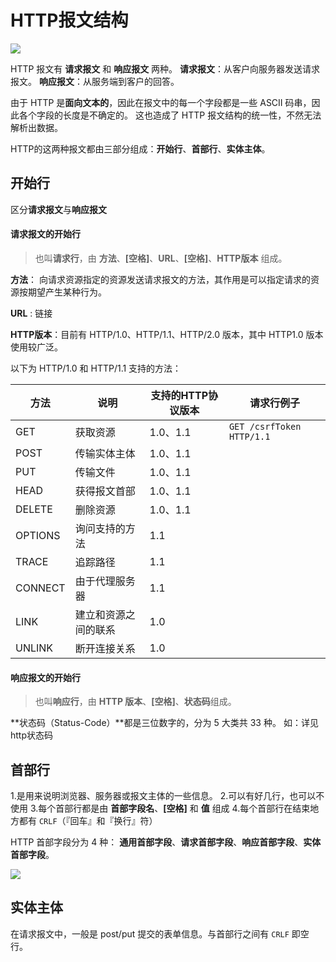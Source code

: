# HTTP报文结构

![](/home/xsh/桌面/markdown/imgs/2012072810301161.png)



HTTP 报文有 **请求报文** 和 **响应报文** 两种。
 **请求报文**：从客户向服务器发送请求报文。
 **响应报文**：从服务端到客户的回答。

由于 HTTP 是**面向文本的**，因此在报文中的每一个字段都是一些 ASCII 码串，因此各个字段的长度是不确定的。
 这也造成了 HTTP 报文结构的统一性，不然无法解析出数据。

HTTP的这两种报文都由三部分组成：**开始行**、**首部行**、**实体主体**。

## 开始行

区分**请求报文**与**响应报文**

#### 请求报文的开始行

> 也叫**请求行**，由 **方法**、**[空格]**、**URL**、**[空格]**、**HTTP版本** 组成。

**方法**： 向请求资源指定的资源发送请求报文的方法，其作用是可以指定请求的资源按期望产生某种行为。

**URL** : 链接

**HTTP版本**：目前有 HTTP/1.0、HTTP/1.1、HTTP/2.0 版本，其中 HTTP1.0 版本使用较广泛。

以下为 HTTP/1.0 和 HTTP/1.1 支持的方法：

| 方法    | 说明                 | 支持的HTTP协议版本 | 请求行例子                |
| ------- | -------------------- | ------------------ | ------------------------- |
| GET     | 获取资源             | 1.0、1.1           | `GET /csrfToken HTTP/1.1` |
| POST    | 传输实体主体         | 1.0、1.1           |                           |
| PUT     | 传输文件             | 1.0、1.1           |                           |
| HEAD    | 获得报文首部         | 1.0、1.1           |                           |
| DELETE  | 删除资源             | 1.0、1.1           |                           |
| OPTIONS | 询问支持的方法       | 1.1                |                           |
| TRACE   | 追踪路径             | 1.1                |                           |
| CONNECT | 由于代理服务器       | 1.1                |                           |
| LINK    | 建立和资源之间的联系 | 1.0                |                           |
| UNLINK  | 断开连接关系         | 1.0                |                           |

#### 响应报文的开始行

> 也叫**响应行**，由 **HTTP 版本**、**[空格]**、**状态码**组成。

**状态码（Status-Code）**都是三位数字的，分为 5 大类共 33 种。
如：详见http状态码

## 首部行

1.是用来说明浏览器、服务器或报文主体的一些信息。
 2.可以有好几行，也可以不使用
 3.每个首部行都是由 **首部字段名**、**[空格]** 和 **值** 组成
 4.每个首部行在结束地方都有 `CRLF`（『回车』和『换行』符）

HTTP 首部字段分为 4 种： **通用首部字段**、**请求首部字段**、**响应首部字段**、**实体首部字段**。

![](/home/xsh/桌面/markdown/imgs/310976-40f0e13165a53469.webp)

## 实体主体

在请求报文中，一般是 post/put 提交的表单信息。与首部行之间有 `CRLF` 即空行。



